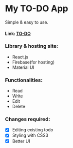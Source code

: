 # My TO-DO App
Simple & easy to use.
#### Link: [TO-DO](https://my-do-todo.web.app/)
### Library & hosting site:
- React.js
- Firebase(for hosting)
- Material UI

### Functionalities:
- Read
- Write
- Edit
- Delete

### Changes required:
- [x] Editing existing todo
- [x] Styling with CSS3
- [x] Better UI
